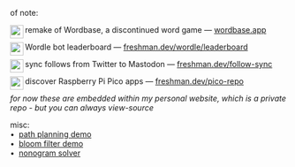 of note:  

remake of Wordbase, a discontinued word game —
[<img align="left" src="https://wordbase.app/raw/wordbase/favicon.png" width="24">wordbase.app](https://wordbase.app)  

Wordle bot leaderboard —
[<img align="left" src="https://freshman.dev/icon.png" width="24">freshman.dev/wordle/leaderboard](https://freshman.dev/wordle/leaderboard)  

sync follows from Twitter to Mastodon —
[<img align="left" src="https://freshman.dev/raw/follow-sync/icon.png" width="24">freshman.dev/follow-sync](https://freshman.dev/follow-sync)  

discover Raspberry Pi Pico apps —
[<img align="left" src="https://freshman.dev/raw/pico-repo/icon.png" width="24">freshman.dev/pico-repo](https://freshman.dev/pico-repo)  

_for now these are embedded within my personal website, which is a private repo - but you can always view-source_  

misc:  
•&nbsp; [path planning demo](https://paths.freshman.dev)  
•&nbsp; [bloom filter demo](https://bloom.freshman.dev)  
•&nbsp; [nonogram solver](https://nonogram.freshman.dev)  

<!--
Hi there 👋

**cfreshman/cfreshman** is a ✨ _special_ ✨ repository because its `README.md` (this file) appears on your GitHub profile.

Here are some ideas to get you started:

- 🔭 I’m currently working on ...
- 🌱 I’m currently learning ...
- 👯 I’m looking to collaborate on ...
- 🤔 I’m looking for help with ...
- 💬 Ask me about ...
- 📫 How to reach me: ...
- 😄 Pronouns: ...
- ⚡ Fun fact: ...
-->
